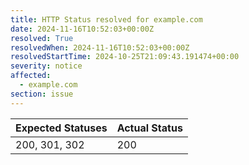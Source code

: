 ```yaml
---
title: HTTP Status resolved for example.com
date: 2024-11-16T10:52:03+00:00Z
resolved: True
resolvedWhen: 2024-11-16T10:52:03+00:00Z
resolvedStartTime: 2024-10-25T21:09:43.191474+00:00
severity: notice
affected:
  - example.com
section: issue
---
```


| Expected Statuses | Actual Status  |
|-------------------|----------------|
| 200, 301, 302 | 200 |
